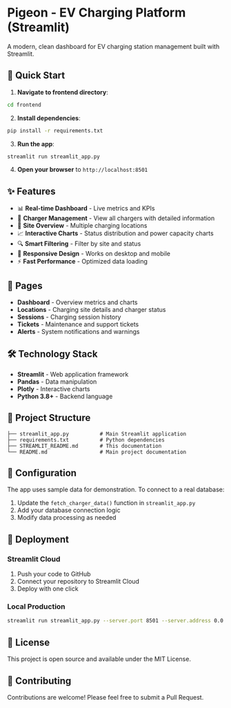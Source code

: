 # Pigeon - EV Charging Platform (Streamlit)

A modern, clean dashboard for EV charging station management built with Streamlit.

## 🚀 Quick Start

1. **Navigate to frontend directory**:
```bash
cd frontend
```

2. **Install dependencies**:
```bash
pip install -r requirements.txt
```

3. **Run the app**:
```bash
streamlit run streamlit_app.py
```

4. **Open your browser** to `http://localhost:8501`

## ✨ Features

- 📊 **Real-time Dashboard** - Live metrics and KPIs
- 🔌 **Charger Management** - View all chargers with detailed information
- 📍 **Site Overview** - Multiple charging locations
- 📈 **Interactive Charts** - Status distribution and power capacity charts
- 🔍 **Smart Filtering** - Filter by site and status
- 📱 **Responsive Design** - Works on desktop and mobile
- ⚡ **Fast Performance** - Optimized data loading

## 🎯 Pages

- **Dashboard** - Overview metrics and charts
- **Locations** - Charging site details and charger status
- **Sessions** - Charging session history
- **Tickets** - Maintenance and support tickets
- **Alerts** - System notifications and warnings

## 🛠️ Technology Stack

- **Streamlit** - Web application framework
- **Pandas** - Data manipulation
- **Plotly** - Interactive charts
- **Python 3.8+** - Backend language

## 📁 Project Structure

```
├── streamlit_app.py          # Main Streamlit application
├── requirements.txt          # Python dependencies
├── STREAMLIT_README.md       # This documentation
└── README.md                 # Main project documentation
```

## 🔧 Configuration

The app uses sample data for demonstration. To connect to a real database:

1. Update the `fetch_charger_data()` function in `streamlit_app.py`
2. Add your database connection logic
3. Modify data processing as needed

## 🚀 Deployment

### Streamlit Cloud

1. Push your code to GitHub
2. Connect your repository to Streamlit Cloud
3. Deploy with one click

### Local Production

```bash
streamlit run streamlit_app.py --server.port 8501 --server.address 0.0.0.0
```

## 📝 License

This project is open source and available under the MIT License.

## 🤝 Contributing

Contributions are welcome! Please feel free to submit a Pull Request.
